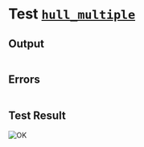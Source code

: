 # Test [`hull_multiple`](../doc/libs/std/ops/hull.md#L18)

## Output

```,plain
```

## Errors

```,plain
```

## Test Result

![OK](../doc/libs/std/ops/.test/hull_multiple.png)
